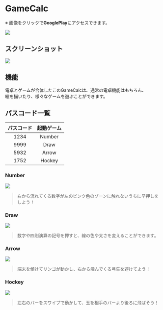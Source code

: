 # GameCalc
※ 画像をクリックで**GooglePlay**にアクセスできます。  

[![](https://github.com/KikurageChan/GameCalc/wiki/images/icon.png)](https://play.google.com/store/apps/details?id=com.netgroup_jv.gamecalc)  

## スクリーンショット
![](https://github.com/KikurageChan/GameCalc/wiki/images/screen.png)

## 機能
電卓とゲームが合体したこのGameCalcは、通常の電卓機能はもちろん、  
絵を描いたり、様々なゲームを遊ぶことができます。  

## パスコード一覧
|パスコード|起動ゲーム|
|:-:|:-:|
|1234|Number|
|9999|Draw|
|5932|Arrow|
|1752|Hockey|

### Number
![](https://github.com/KikurageChan/GameCalc/wiki/images/number_sample.png)
> 右から流れてくる数字が左のピンク色のゾーンに触れないうちに早押しをしよう！

### Draw
![](https://github.com/KikurageChan/GameCalc/wiki/images/draw_sample.png)
> 数字や四則演算の記号を押すと、線の色や太さを変えることができます。

### Arrow
![](https://github.com/KikurageChan/GameCalc/wiki/images/arrow_sample.png)
> 端末を傾けてリンゴが動かし、右から飛んでくる弓矢を避けてよう！

### Hockey
![](https://github.com/KikurageChan/GameCalc/wiki/images/block_sample.png)
> 左右のバーをスワイプで動かして、玉を相手のバーより後ろに飛ばそう！
